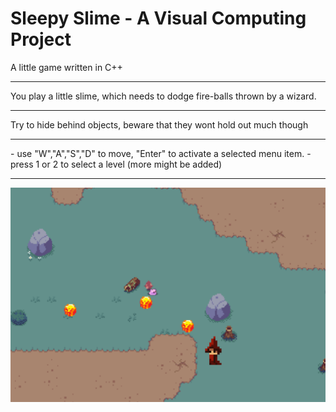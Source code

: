 # Sleepy Slime - A Visual Computing Project
A little game written in C++
<hr>
You play a little slime, which needs to dodge fire-balls thrown by a wizard.
<hr>
Try to hide behind objects, beware that they wont hold out much though
<hr>
- use "W","A","S","D" to move, "Enter" to activate a selected menu item.
- press 1 or 2 to select a level (more might be added)
<hr>
<p>
<img src="source/ressources/screenshots/screenshot1.png"/>
</p>
